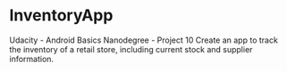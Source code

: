 # InventoryApp
Udacity - Android Basics Nanodegree - Project 10
Create an app to track the inventory of a retail store, including current stock and supplier information.

